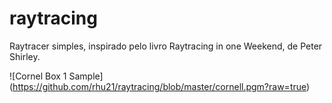 # raytracing

Raytracer simples, inspirado pelo livro Raytracing in one Weekend, de Peter Shirley.

![Cornel Box 1 Sample] (https://github.com/rhu21/raytracing/blob/master/cornell.pgm?raw=true)

